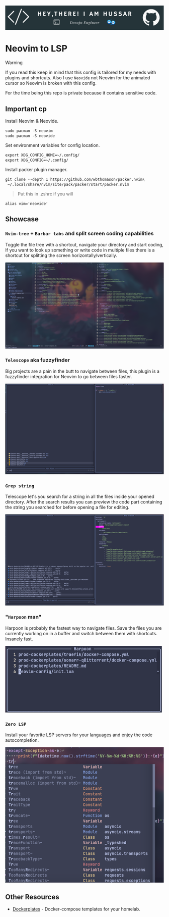 ![Header](./img/hussar-header-image.png)
# Neovim to LSP

> [!WARNING]
> If you read this keep in mind that this config is tailored for my needs with plugins and shortcuts. Also I use `Neovide` not Neovim for the animated cursor so Neovim is broken with this config.

For the time being this repo is private because it contains sensitive code.

## Important cp
Install Neovim & Neovide.
```
sudo pacman -S neovim
sudo pacman -S neovide
```

Set environment variables for config location.
```
export XDG_CONFIG_HOME=~/.config/
export XDG_CONFIG=~/.config/
```

Install packer plugin manager.
```
git clone --depth 1 https://github.com/wbthomason/packer.nvim\
 ~/.local/share/nvim/site/pack/packer/start/packer.nvim
```

> Put this in .zshrc if you will
```
alias vim='neovide'

```

## Showcase
### `Nvim-tree` + `Barbar tabs` and split screen coding capabilities
Toggle the file tree with a shortcut, navigate your directory and start coding, If you want to look up something or write code in multiple files there is a shortcut for splitting the screen horizontally/vertically.

<img src="./img/nvim-tree.png">

### `Telescope` aka fuzzyfinder
Big projects are a pain in the butt to navigate between files, this plugin is a fuzzyfinder integration for Neovim to go between files faster.

<img src="./img/fuzzyfinder.png">

### `Grep string` 
Telescope let's you search for a string in all the files inside your opened directory. After the search results you can preview the code part containing the string you searched for before opening a file for editing.

<img src="./img/grepString.png">

### "`Harpoon` man"
Harpoon is probably the fastest way to navigate files. Save the files you are currently working on in a buffer and switch between them with shortcuts. Insanely fast.

<img src="./img/harpoon.png">

### `Zero LSP`
Install your favorite LSP servers for your languages and enjoy the code autocompletion.

<img src="./img/zero-lsp.png">

## Other Resources

- [Dockerplates](https://github.com/somedayitwillend/prod-dockerplates) - Docker-compose templates for your homelab.
